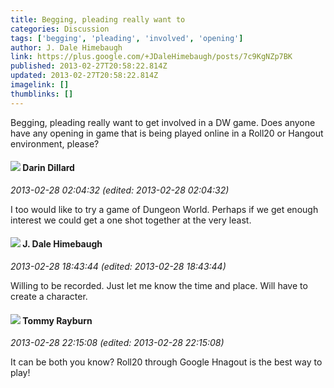 ```yaml
---
title: Begging, pleading really want to
categories: Discussion
tags: ['begging', 'pleading', 'involved', 'opening']
author: J. Dale Himebaugh
link: https://plus.google.com/+JDaleHimebaugh/posts/7c9KgNZp7BK
published: 2013-02-27T20:58:22.814Z
updated: 2013-02-27T20:58:22.814Z
imagelink: []
thumblinks: []
---
```


Begging, pleading really want to get involved in a DW game. Does anyone have any opening in game that is being played online in a Roll20 or Hangout environment, please?<br />
<div id='comment z13ngpoovmavu3jtb22jcfuhwmj2zzq12'>
  <h4><img src='{{site.baseurl}}//images/avatars/103285872237688705540_photo.jpg'> Darin Dillard</h4>
      <p><cite>2013-02-28 02:04:32 (edited: 2013-02-28 02:04:32)</cite></p>
        <p>I too would like to try a game of Dungeon World.  Perhaps if we get enough interest we could get a one shot together at the very least.</p>
</div>
        

<div id='comment z13ngpoovmavu3jtb22jcfuhwmj2zzq12'>
  <h4><img src='{{site.baseurl}}//images/avatars/118360970756579933467_photo.jpg'> J. Dale Himebaugh</h4>
      <p><cite>2013-02-28 18:43:44 (edited: 2013-02-28 18:43:44)</cite></p>
        <p>Willing to be recorded. Just let me know the time and place. Will have to create a character.</p>
</div>
        

<div id='comment z13ngpoovmavu3jtb22jcfuhwmj2zzq12'>
  <h4><img src='{{site.baseurl}}//images/avatars/104591880381730141397_photo.jpg'> Tommy Rayburn</h4>
      <p><cite>2013-02-28 22:15:08 (edited: 2013-02-28 22:15:08)</cite></p>
        <p>It can be both you know? Roll20 through Google Hnagout is the best way to play!</p>
</div>
        